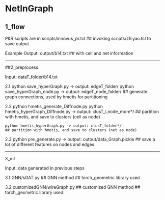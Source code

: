 # NetInGraph

## 1\_flow

P&R scripts are in scripts/innovus\_pr.tcl
    ## invoking scripts/zhiyao.tcl to save output

Example Output: output/b14.txt
    ## with cell and net information

----------------------------------------------------------------
##2\_preprocess

Input: dataT\_folder/b14.txt

2.1 python save\_hyperGraph.py -> output: edgeT_folder/
    python save_hyperGraph_node.py -> output: edgeT_node_folder/
    ## generate graph connections, used by hmetis for partitioning 

2.2 python hmetis_generate_Diffnode.py 
    python hmetis_hyperGraph_Diffnode.py -> output: clusT_Lnode_more*/
    ## partition with hmetis, and save to clusters (cell as node)

    python hmetis_hyperGraph.py -> output: clusT_folder*/
    ## partition with hmetis, and save to clusters (net as node)

2.3 python pre_generate.py -> output: output/data_Graph.pickle
    ## save a lot of different features on nodes and edges

----------------------------------------------------------------
3_ml

Input: data generated in previous steps

3.1 GNN/sGAT.py
    ## GNN method
    ## torch_geometric library used

3.2 customizedGNN/wireGraph.py
    ## customized GNN method
    ## torch_geometric library used


